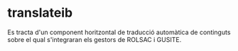 # translateib

Es tracta d'un component horitzontal de traducció automàtica de continguts sobre el qual s'integraran els gestors de ROLSAC i GUSITE.
